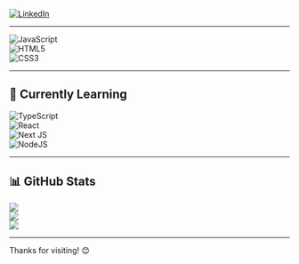 [![LinkedIn](https://img.shields.io/badge/LinkedIn-%230077B5.svg?logo=linkedin&logoColor=white)](https://linkedin.com/in/sajad-soornisofla-88674a25a)  

---

![JavaScript](https://img.shields.io/badge/javascript-%23323330.svg?style=for-the-badge&logo=javascript&logoColor=%23F7DF1E)  
![HTML5](https://img.shields.io/badge/html5-%23E34F26.svg?style=for-the-badge&logo=html5&logoColor=white)  
![CSS3](https://img.shields.io/badge/css3-%231572B6.svg?style=for-the-badge&logo=css3&logoColor=white)  

---

## 🚀 Currently Learning  
![TypeScript](https://img.shields.io/badge/typescript-%23007ACC.svg?style=for-the-badge&logo=typescript&logoColor=white)  
![React](https://img.shields.io/badge/react-%2320232a.svg?style=for-the-badge&logo=react&logoColor=%2361DAFB)  
![Next JS](https://img.shields.io/badge/Next-black?style=for-the-badge&logo=next.js&logoColor=white)  
![NodeJS](https://img.shields.io/badge/node.js-6DA55F?style=for-the-badge&logo=node.js&logoColor=white)  

---

## 📊 GitHub Stats  
![](https://github-readme-stats.vercel.app/api?username=sajadsoorni&theme=catppuccin_mocha&hide_border=false&include_all_commits=false&count_private=false)  
![](https://github-readme-streak-stats.herokuapp.com/?user=sajadsoorni&theme=catppuccin_mocha&hide_border=false)  
![](https://github-readme-stats.vercel.app/api/top-langs/?username=sajadsoorni&theme=catppuccin_mocha&hide_border=false&include_all_commits=false&count_private=false&layout=compact)  

---

Thanks for visiting! 😊
